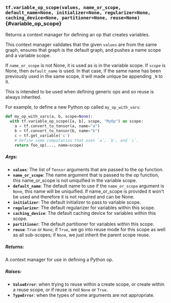### `tf.variable_op_scope(values, name_or_scope, default_name=None, initializer=None, regularizer=None, caching_device=None, partitioner=None, reuse=None)` {#variable_op_scope}

Returns a context manager for defining an op that creates variables.

This context manager validates that the given `values` are from the
same graph, ensures that graph is the default graph, and pushes a
name scope and a variable scope.

If `name_or_scope` is not None, it is used as is in the variable scope. If
`scope` is None, then `default_name` is used.  In that case, if the same name
has been previously used in the same scope, it will made unique be appending
`_N` to it.

This is intended to be used when defining generic ops and so reuse is always
inherited.

For example, to define a new Python op called `my_op_with_vars`:

```python
def my_op_with_vars(a, b, scope=None):
  with tf.variable_op_scope([a, b], scope, "MyOp") as scope:
    a = tf.convert_to_tensor(a, name="a")
    b = tf.convert_to_tensor(b, name="b")
    c = tf.get_variable('c')
    # Define some computation that uses `a`, `b`, and `c`.
    return foo_op(..., name=scope)
```

##### Args:


*  <b>`values`</b>: The list of `Tensor` arguments that are passed to the op function.
*  <b>`name_or_scope`</b>: The name argument that is passed to the op function,
    this name_or_scope is not uniquified in the variable scope.
*  <b>`default_name`</b>: The default name to use if the `name_or_scope` argument is
    `None`, this name will be uniquified. If name_or_scope is provided it
    won't be used and therefore it is not required and can be None.
*  <b>`initializer`</b>: The default initializer to pass to variable scope.
*  <b>`regularizer`</b>: The default regularizer for variables within this scope.
*  <b>`caching_device`</b>: The default caching device for variables within this scope.
*  <b>`partitioner`</b>: The default partitioner for variables within this scope.
*  <b>`reuse`</b>: `True` or `None`; if `True`, we go into reuse mode for this scope as
    well as all sub-scopes; if `None`, we just inherit the parent scope reuse.


##### Returns:

  A context manager for use in defining a Python op.

##### Raises:


*  <b>`ValueError`</b>: when trying to reuse within a create scope, or create within
    a reuse scope, or if reuse is not `None` or `True`.
*  <b>`TypeError`</b>: when the types of some arguments are not appropriate.

